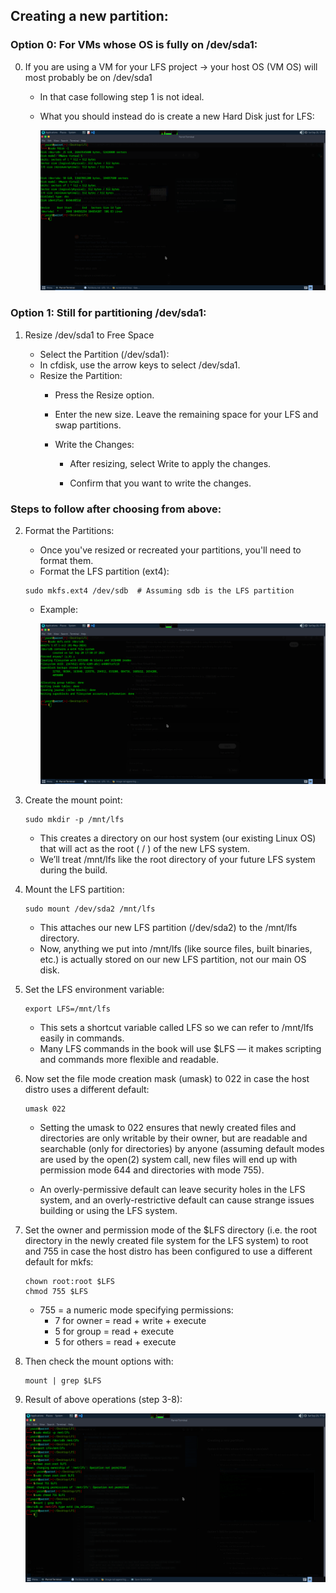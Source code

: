 ## Creating a new partition:

### Option 0: For VMs whose OS is fully on /dev/sda1:
0. If you are using a VM for your LFS project -> your host OS (VM OS) will most probably be on /dev/sda1
    
    * In that case following step 1 is not ideal.
    * What you should instead do is create a new Hard Disk just for LFS:


        ![New_HD](./images/New_HD.png)

### Option 1: Still for partitioning /dev/sda1:
1. Resize /dev/sda1 to Free Space

    * Select the Partition (/dev/sda1):
    * In cfdisk, use the arrow keys to select /dev/sda1.
    * Resize the Partition:
        - Press the Resize option.

        - Enter the new size. Leave the remaining space for your LFS and swap partitions.

        - Write the Changes:
            * After resizing, select Write to apply the changes.

            * Confirm that you want to write the changes.

### Steps to follow after choosing from above:
2. Format the Partitions:

    - Once you've resized or recreated your partitions, you'll need to format them.
    - Format the LFS partition (ext4): 
    ```
    sudo mkfs.ext4 /dev/sdb  # Assuming sdb is the LFS partition
    ```
    - Example:
    
        ![Format](./images/Make_FIle_System.png)

3. Create the mount point:
    ```
    sudo mkdir -p /mnt/lfs
    ```
    - This creates a directory on our host system (our existing Linux OS) that will act as the root ( / ) of the new LFS system.
    - We’ll treat /mnt/lfs like the root directory of your future LFS system during the build.

4. Mount the LFS partition:
    ```
    sudo mount /dev/sda2 /mnt/lfs
    ```
    - This attaches our new LFS partition (/dev/sda2) to the /mnt/lfs directory.
    - Now, anything we put into /mnt/lfs (like source files, built binaries, etc.) is actually stored on our new LFS partition, not our main OS disk.

5. Set the LFS environment variable:
    ```
    export LFS=/mnt/lfs
    ```
    - This sets a shortcut variable called LFS so we can refer to /mnt/lfs easily in commands.
    - Many LFS commands in the book will use $LFS — it makes scripting and commands more flexible and readable.

6.  Now set the file mode creation mask (umask) to 022 in case the host distro uses a different default:

    ```
    umask 022
    ```

    * Setting the umask to 022 ensures that newly created files and directories are only writable by their owner, but are readable and searchable (only for directories) by anyone (assuming default modes are used by the open(2) system call, new files will end up with permission mode 644 and directories with mode 755). 
    
    * An overly-permissive default can leave security holes in the LFS system, and an overly-restrictive default can cause strange issues building or using the LFS system. 

7.  Set the owner and permission mode of the $LFS directory (i.e. the root directory in the newly created file system for the LFS system) to root and 755 in case the host distro has been configured to use a different default for mkfs: 
    ```
    chown root:root $LFS
    chmod 755 $LFS
    ```

    - 755 = a numeric mode specifying permissions:
        * 7 for owner = read + write + execute
        * 5 for group = read + execute
        * 5 for others = read + execute

8. Then check the mount options with:
    ```
    mount | grep $LFS
    ```

9. Result of above operations (step 3-8):

    ![Mount](./images/Mount.png)